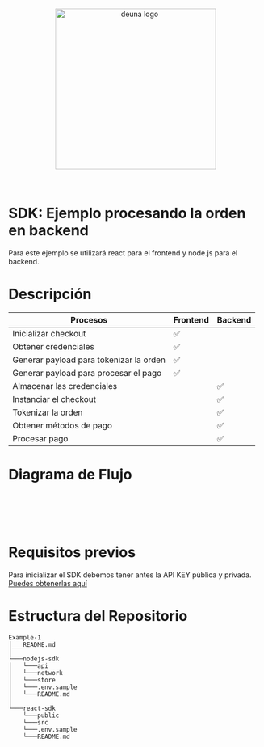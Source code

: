<br />
<p align="center">
  <a href="https://deuna.com/">
    <img src="https://uploads-ssl.webflow.com/62e806ed6cc7b20ca6dc2b93/62fca876ea0f2668b1c21b8b_deuna.png" width="318px" alt="deuna logo" />
  </a>
</p>
<br />

# SDK: Ejemplo procesando la orden en backend

Para este ejemplo se utilizará react para el frontend y node.js para el backend.

# Descripción

| Procesos| Frontend | Backend |
| --- | --- | --- |
| Inicializar checkout |  ✅  |  |
| Obtener credenciales |  ✅  |  |
| Generar payload para tokenizar la orden |  ✅  |  |
| Generar payload para procesar el pago |  ✅  |  |
| Almacenar las credenciales |  |  ✅  |
| Instanciar el checkout |  |  ✅  |
| Tokenizar la orden |  |  ✅  |
| Obtener métodos de pago |  |  ✅  |
| Procesar pago |  |  ✅  |

# Diagrama de Flujo 
<br />
<p align="center">
    <img src="https://files.readme.io/a908f9a-ejemplo_1_sdk.png" align="" alt="" caption="" height="auto" title="" width="auto" loading="lazy">
</p>
<br />

# Requisitos previos
Para inicializar el SDK debemos tener antes la API KEY pública y privada. [Puedes obtenerlas aquí](https://docs.deuna.com/v2.0/docs/api-key)


# Estructura del Repositorio

```
Example-1
│___README.md
│
└───nodejs-sdk
│   └───api
│   └───network
│   └───store
│   └───.env.sample
│   └───README.md
│
└───react-sdk
    └───public
    └───src
    └───.env.sample
    └───README.md
```